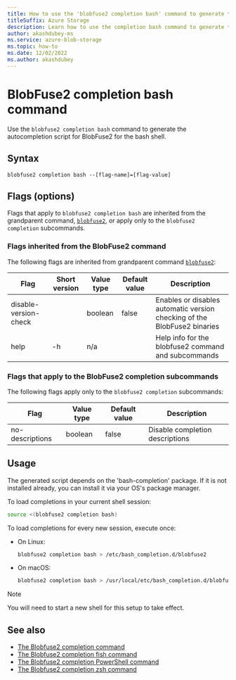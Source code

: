 ```yaml
---
title: How to use the 'blobfuse2 completion bash' command to generate the autocompletion script for BlobFuse2
titleSuffix: Azure Storage
description: Learn how to use the completion bash command to generate the autocompletion script for BlobFuse2.
author: akashdubey-ms
ms.service: azure-blob-storage
ms.topic: how-to
ms.date: 12/02/2022
ms.author: akashdubey
---
```


# BlobFuse2 completion bash command

Use the `blobfuse2 completion bash` command to generate the autocompletion script for BlobFuse2 for the bash shell.

## Syntax

`blobfuse2 completion bash --[flag-name]=[flag-value]`

## Flags (options)

Flags that apply to `blobfuse2 completion bash` are inherited from the grandparent command, [`blobfuse2`](blobfuse2-commands.md), or apply only to the `blobfuse2 completion` subcommands.

### Flags inherited from the BlobFuse2 command

The following flags are inherited from grandparent command [`blobfuse2`](blobfuse2-commands.md):

| Flag | Short version | Value type | Default value | Description |
|--|--|--|--|--|
| disable-version-check |    | boolean | false | Enables or disables automatic version checking of the BlobFuse2 binaries |
| help                  | -h | n/a     |       | Help info for the blobfuse2 command and subcommands                      |

### Flags that apply to the BlobFuse2 completion subcommands

The following flags apply only to the `blobfuse2 completion` subcommands:

| Flag | Value type | Default value | Description |
|--|--|--|--|
| no-descriptions | boolean | false | Disable completion descriptions |

## Usage

The generated script depends on the 'bash-completion' package. If it is not installed already, you can install it via your OS's package manager.

To load completions in your current shell session:

```bash
source <(blobfuse2 completion bash)
```

To load completions for every new session, execute once:

- On Linux:

    ```bash
    blobfuse2 completion bash > /etc/bash_completion.d/blobfuse2
    ```

- On macOS:

    ```bash
    blobfuse2 completion bash > /usr/local/etc/bash_completion.d/blobfuse2
    ````

> [!NOTE]
> You will need to start a new shell for this setup to take effect.

## See also

- [The Blobfuse2 completion command](blobfuse2-commands-completion.md)
- [The Blobfuse2 completion fish command](blobfuse2-commands-completion-fish.md)
- [The Blobfuse2 completion PowerShell command](blobfuse2-commands-completion-powershell.md)
- [The Blobfuse2 completion zsh command](blobfuse2-commands-completion-zsh.md)
